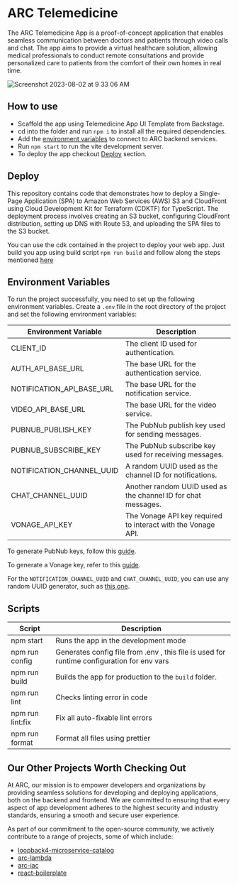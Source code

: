# ARC Telemedicine

The ARC Telemedicine App is a proof-of-concept application that enables seamless communication between doctors and patients through video calls and chat. The app aims to provide a virtual healthcare solution, allowing medical professionals to conduct remote consultations and provide personalized care to patients from the comfort of their own homes in real time.

![Screenshot 2023-08-02 at 9 33 06 AM](https://github.com/sourcefuse/telemed-app-ui/assets/107536993/8c99eca0-84c5-4ee4-89e3-1881e39d91ee)

## How to use

- Scaffold the app using Telemedicine App UI Template from Backstage.
- cd into the folder and run `npm i` to install all the required dependencies.
- Add the [environment variables](#environment-variables) to connect to ARC backend services.
- Run `npm start` to run the vite development server.
- To deploy the app checkout [Deploy](#deploy) section.

## Deploy

This repository contains code that demonstrates how to deploy a Single-Page Application (SPA) to Amazon Web Services (AWS) S3 and CloudFront using Cloud Development Kit for Terraform (CDKTF) for TypeScript. The deployment process involves creating an S3 bucket, configuring CloudFront distribution, setting up DNS with Route 53, and uploading the SPA files to the S3 bucket.

You can use the cdk contained in the project to deploy your web app.
Just build you app using build script `npm run build` and
follow along the steps mentioned [here](./skeleton/cdk/README.md)

## Environment Variables

To run the project successfully, you need to set up the following environment variables. Create a `.env` file in the root directory of the project and set the following environment variables:

| Environment Variable      | Description                                                   |
| ------------------------- | ------------------------------------------------------------- |
| CLIENT_ID                 | The client ID used for authentication.                        |
| AUTH_API_BASE_URL         | The base URL for the authentication service.                  |
| NOTIFICATION_API_BASE_URL | The base URL for the notification service.                    |
| VIDEO_API_BASE_URL        | The base URL for the video service.                           |
| PUBNUB_PUBLISH_KEY        | The PubNub publish key used for sending messages.             |
| PUBNUB_SUBSCRIBE_KEY      | The PubNub subscribe key used for receiving messages.         |
| NOTIFICATION_CHANNEL_UUID | A random UUID used as the channel ID for notifications.       |
| CHAT_CHANNEL_UUID         | Another random UUID used as the channel ID for chat messages. |
| VONAGE_API_KEY            | The Vonage API key required to interact with the Vonage API.  |

To generate PubNub keys, follow this [guide](https://www.pubnub.com/how-to/admin-portal-create-keys/).

To generate a Vonage key, refer to this [guide](https://developer.vonage.com/en/getting-started/overview?source=getting-started).

For the `NOTIFICATION_CHANNEL_UUID` and `CHAT_CHANNEL_UUID`, you can use any random UUID generator, such as [this one](https://www.uuidgenerator.net/).

## <a id="scripts"></a> Scripts

| Script           | Description                                                                                |
| ---------------- | ------------------------------------------------------------------------------------------ |
| npm start        | Runs the app in the development mode                                                       |
| npm run config   | Generates config file from .env , this file is used for runtime configuration for env vars |
| npm run build    | Builds the app for production to the `build` folder.                                       |
| npm run lint     | Checks linting error in code                                                               |
| npm run lint:fix | Fix all auto-fixable lint errors                                                           |
| npm run format   | Format all files using prettier                                                            |


## Our Other Projects Worth Checking Out

At ARC, our mission is to empower developers and organizations by providing seamless solutions for developing and deploying applications, both on the backend and frontend. We are committed to ensuring that every aspect of app development adheres to the highest security and industry standards, ensuring a smooth and secure user experience.

As part of our commitment to the open-source community, we actively contribute to a range of projects, some of which include:

- [loopback4-microservice-catalog](https://github.com/sourcefuse/loopback4-microservice-catalog/)
- [arc-lambda](https://github.com/sourcefuse/arc-lambda)
- [arc-iac](https://sourcefuse.github.io/arc-docs/arc-iac-docs/)
- [react-boilerplate](https://github.com/sourcefuse/react-boilerplate-ts-ui/)
